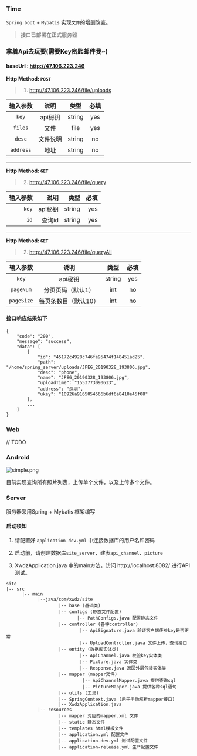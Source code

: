 ### Time
`Spring boot` + `Mybatis` 实现`文件`的增删改查。

> 接口已部署在正式服务器

### 拿着Api去玩耍(需要Key密匙邮件我~)

#### baseUrl : http://47.106.223.246

**Http Method: `POST`**
> 1.  http://47.106.223.246/file/uploads

|输入参数|说明|类型|必填|
|:---:|:---:|:---:|:---:|
|`key`|api秘钥|string|yes|
|`files`|文件|file|yes|
|`desc`|文件说明|string|no|
|`address`|地址|string|no|


---

**Http Method: `GET`**
> 2.  http://47.106.223.246/file/query
> 
|输入参数|说明|类型|必填|
|---:|---:|---:|---:|
|`key`|api秘钥|string|yes|
|`id`|查询id|string|yes|

---

**Http Method: `GET`**
> 2.  http://47.106.223.246/file/queryAll

|输入参数|说明|类型|必填|
|:---:|:---:|:---:|:---:|
|`key`|api秘钥|string|yes|
|`pageNum`|分页页码（默认1）|int|no|
|`pageSize`|每页条数目（默认10）|int|no|


#### 接口响应结果如下
```
{
    "code": "200",
    "message": "success",
    "data": [
        {
            "id": "45172c4928c746fe95474f148451ad25",
            "path": "/home/spring_server/uploads/JPEG_20190328_193806.jpg",
            "desc": "phone",
            "name": "JPEG_20190328_193806.jpg",
            "uploadTime": "1553773090613",
            "address": "深圳",
            "ukey": "10926a9165054566b6df6a8410e45f08"
        },
        ...
    ]
}
```


### Web

// TODO

### Android

![simple.png](./image/simple_android.gif)

目前实现查询所有照片列表，上传单个文件，以及上传多个文件。


### Server

服务器采用Spring + Mybatis 框架编写

#### 启动须知

1. 请配置好 `application-dev.yml` 中连接数据库的用户名和密码

2. 启动前，请创建数据库`site_server`，建表`api_channel`、`picture`

3. XwdzApplication.java 中的main方法，访问 http://localhost:8082/ 进行API测试。


```
site
|-- src
	  |-- main
	        |--java/com/xwdz/site
	        		|-- base (基础类)
					|-- configs (静态文件配置)
						   |-- PathConfigs.java 配置静态文件
					|-- controller (各种controller)
							|-- ApiSignature.java 验证客户端传参key是否正常	
							|-- UploadController.java 文件上传，查询接口
					|-- entity (数据库实体类)
						    |-- ApiChannel.java 校验key实体类
						    |-- Picture.java 实体类
						    |-- Response.java 返回外层包装实体类
					|-- mapper (mapper文件)
							 |-- ApiChannelMapper.java 提供查询sql
							 |-- PictureMapper.java 提供各种sql语句
					|-- utils (工具)
					|-- SpringContext.java (用于手动解析mapper接口)
					|-- XwdzApplication.java
			|-- resources	
					|-- mapper 对应的mapper.xml 文件
					|-- static 静态文件
					|-- templates html模板文件
					|-- application.yml 配置文件
					|-- application-dev.yml 测试配置文件
					|-- application-release.yml 生产配置文件
					
```